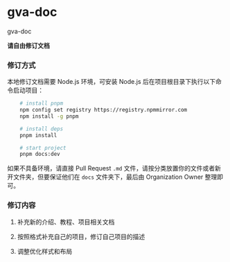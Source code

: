 # gva-doc

gva-doc 

**请自由修订文档**

### 修订方式

本地修订文档需要 Node.js 环境，可安装 Node.js 后在项目根目录下执行以下命令启动项目：

```bash
    # install pnpm
    npm config set registry https://registry.npmmirror.com
    npm install -g pnpm

    # install deps
    pnpm install

    # start project
    pnpm docs:dev
```

如果不具备环境，请直接 Pull Request `.md` 文件，请按分类放置你的文件或者新开文件夹，但要保证他们在 `docs` 文件夹下，最后由 Organization Owner 整理即可。

### 修订内容

1. 补充新的介绍、教程、项目相关文档

2. 按照格式补充自己的项目，修订自己项目的描述

3. 调整优化样式和布局
